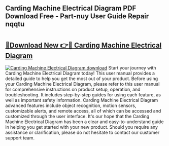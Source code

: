 ## Carding Machine Electrical Diagram PDF Download Free - Part-nuy User Guide Repair nqqtu

# <h2><a href="http://dfjo7g.blite.top/?on=Carding+Machine+Electrical+Diagram">🔗Download New 👉🔴 Carding Machine Electrical Diagram</a></h2>

[![Carding Machine Electrical Diagram download](https://i.imgur.com/lujVjoI.png)](http://dfjo7g.blite.top/?on=Carding+Machine+Electrical+Diagram)
Start your journey with Carding Machine Electrical Diagram today! This user manual provides a detailed guide to help you get the most out of your product. Before using your Carding Machine Electrical Diagram, please refer to this user manual for comprehensive instructions on product setup, operation, and troubleshooting. It includes step-by-step guides for using each feature, as well as important safety information. Carding Machine Electrical Diagram advanced features include object recognition, motion sensors, customizable alerts, and remote access, all of which can be accessed and customized through the user interface. It's our hope that the Carding Machine Electrical Diagram has been a clear and easy-to-understand guide in helping you get started with your new product. Should you require any assistance or clarification, please do not hesitate to contact our customer support team.
